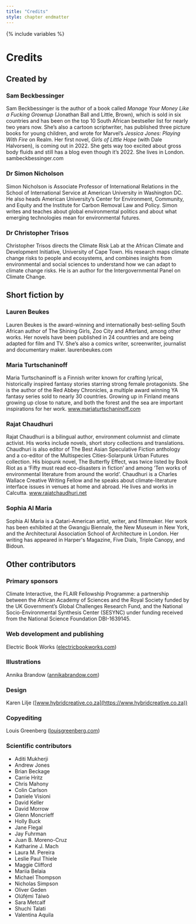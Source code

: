 ```yaml
---
title: "Credits"
style: chapter endmatter
---
```


{% include variables %}

# Credits

## Created by

### Sam Beckbessinger

Sam Beckbessinger is the author of a book called *Manage Your Money Like a Fucking Grownup* (Jonathan Ball and Little, Brown), which is sold in six countries and has been on the top 10 South African bestseller list for nearly two years now. She’s also a cartoon scriptwriter, has published three picture books for young children, and wrote for Marvel’s *Jessica Jones: Playing With Fire* on Realm. Her first novel, *Girls of Little Hope* (with Dale Halvorsen), is coming out in 2022. She gets way too excited about gross body fluids and still has a blog even though it’s 2022. She lives in London.
sambeckbessinger.com

### Dr Simon Nicholson

Simon Nicholson is Associate Professor of International Relations in the School of International Service at American University in Washington DC. He also heads American University’s Center for Environment, Community, and Equity and the Institute for Carbon Removal Law and Policy. Simon writes and teaches about global environmental politics and about what emerging technologies mean for environmental futures. 

### Dr Christopher Trisos

Christopher Trisos directs the Climate Risk Lab at the African Climate and Development Initiative, University of Cape Town. His research maps climate change risks to people and ecosystems, and combines insights from environmental and social sciences to understand how we can adapt to climate change risks. He is an author for the Intergovernmental Panel on Climate Change. 

## Short fiction by

### Lauren Beukes

Lauren Beukes is the award-winning and internationally best-selling South African author of The Shining Girls, Zoo City and Afterland, among other works. Her novels have been published in 24 countries and are being adapted for film and TV. She’s also a comics writer, screenwriter, journalist and documentary maker.
laurenbeukes.com

### Maria Turtschaninoff

Maria Turtschaninoff is a Finnish writer known for crafting lyrical, historically inspired fantasy stories starring strong female protagonists. She is the author of the Red Abbey Chronicles, a multiple award winning YA fantasy series sold to nearly 30 countries. Growing up in Finland means growing up close to nature, and both the forest and the sea are important inspirations for her work.
www.mariaturtschaninoff.com

### Rajat Chaudhuri

Rajat Chaudhuri is a bilingual author, environment columnist and climate activist. His works include novels, short story collections and translations. Chaudhuri is also editor of The Best Asian Speculative Fiction anthology and a co-editor of the Multispecies Cities-Solarpunk Urban Futures collection. His biopunk novel, The Butterfly Effect, was twice listed by Book Riot as a ‘Fifty must read eco-disasters in fiction’ and among ‘Ten works of environmental literature from around the world’. Chaudhuri is a Charles Wallace Creative Writing Fellow and he speaks about climate-literature interface issues in venues at home and abroad. He lives and works in Calcutta.
www.rajatchaudhuri.net

### Sophia Al Maria
Sophia Al Maria is a Qatari-American artist, writer, and filmmaker. Her work has been exhibited at the Gwangju Biennale, the New Museum in New York, and the Architectural Association School of Architecture in London. Her writing has appeared in Harper's Magazine, Five Dials, Triple Canopy, and Bidoun.

## Other contributors

### Primary sponsors

Climate Interactive, the FLAIR Fellowship Programme: a partnership between the African Academy of Sciences and the Royal Society funded by the UK Government’s Global Challenges Research Fund, and the National Socio-Environmental Synthesis Center (SESYNC) under funding received from the National Science Foundation DBI-1639145.

### Web development and publishing

Electric Book Works ([electricbookworks.com](https://electricbookworks.com))

### Illustrations

Annika Brandow ([annikabrandow.com](https://annikabrandow.com))

### Design

Karen Lilje ([www.hybridcreative.co.za](https://www.hybridcreative.co.za))

### Copyediting

Louis Greenberg ([louisgreenberg.com](https://louisgreenberg.com))

### Scientific contributors

- Aditi Mukherji
- Andrew Jones
- Brian Beckage
- Carrie Hritz
- Chris Mahony
- Colin Carlson
- Daniele Visioni
- David Keller
- David Morrow
- Glenn Moncrieff
- Holly Buck
- Jane Flegal
- Jay Fuhrman
- Juan B. Moreno-Cruz
- Katharine J. Mach
- Laura M. Pereira
- Leslie Paul Thiele
- Maggie Clifford
- Mariia Belaia
- Michael Thompson
- Nicholas Simpson
- Oliver Geden
- Olúfẹ́mi Táíwò
- Sara Metcalf
- Shuchi Talati
- Valentina Aquila
